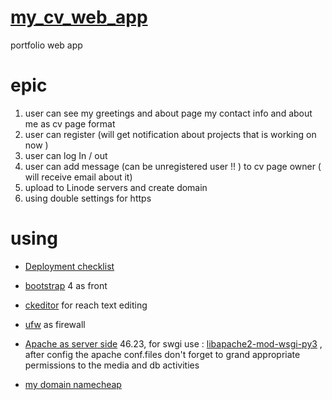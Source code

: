 # [my_cv_web_app](http://172.104.145.221/)

portfolio web app

# epic

1. user can see my greetings and about page my contact info and about me as cv page format
2. user can register (will get notification about projects that is working on now )
3. user can log In / out
4. user can add message (can be unregistered user !! ) to cv page owner ( will receive email about it)
5. upload to Linode servers and create domain
6. using double settings for https

# using

* [Deployment checklist](https://docs.djangoproject.com/en/3.2/howto/deployment/checklist/)
* [bootstrap](https://getbootstrap.com/docs/4.0/components/popovers/) 4 as front
* [ckeditor](https://www.youtube.com/watch?v=mF5jzSXb1dc) for reach text editing
* [ufw](https://www.digitalocean.com/community/tutorials/ufw-essentials-common-firewall-rules-and-commands) as firewall
* [Apache as server side](https://ubuntu.com/tutorials/install-and-configure-apache#1-overview) 46.23, for swgi
  use : [libapache2-mod-wsgi-py3](https://stackoverflow.com/questions/19344252/how-to-install-configure-mod-wsgi-for-py3)
  , after config the apache conf.files don't forget to grand appropriate permissions to the media and db activities

* [my domain namecheap](https://www.namecheap.com)

